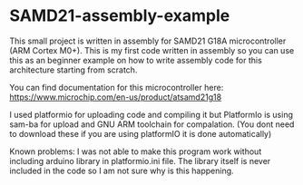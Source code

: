 # SAMD21-assembly-example
This small project is written in assembly for SAMD21 G18A microcontroller (ARM Cortex M0+). This is my first code written in assembly so you can use this as an beginner example on how to write assembly code for this architecture starting from scratch. 

You can find documentation for this microcontroller here: https://www.microchip.com/en-us/product/atsamd21g18

I used platformio for uploading code and compiling it but PlatformIo is using sam-ba for upload and GNU ARM toolchain for compalation. (You dont need to download these if you are using platformIO it is done automatically)

Known problems:
I was not able to make this program work without including arduino library in platformio.ini file. The library itself is never included in the code so I am not sure why is this happening.
